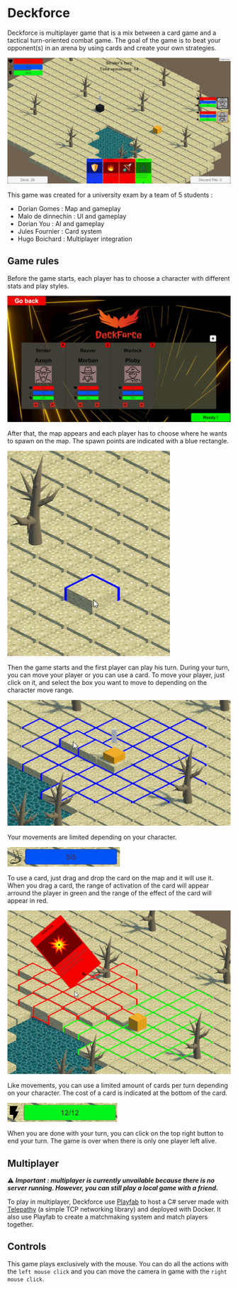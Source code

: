 # Deckforce

Deckforce is multiplayer game that is a mix between a card game and a tactical turn-oriented combat game. The goal of the game is to beat your opponent(s) in an arena by using cards and create your own strategies.

![Gameplay](Doc/Gameplay.png)

This game was created for a university exam by a team of 5 students :
- Dorian Gomes      : Map and gameplay
- Malo de dinnechin : UI and gameplay
- Dorian You        : AI and gameplay
- Jules Fournier    : Card system
- Hugo Boichard     : Multiplayer integration

## Game rules

Before the game starts, each player has to choose a character with different stats and play styles.

![CharacterSelection](Doc/CharacterSelection.png)

After that, the map appears and each player has to choose where he wants to spawn on the map. The spawn points are indicated with a blue rectangle.

![Spawn](Doc/Spawn.png)

Then the game starts and the first player can play his turn. During your turn, you can move your player or you can use a card. To move your player, just click on it, and select the box you want to move to depending on the character move range.

![Move](Doc/Move.png)

Your movements are limited depending on your character.

![MoveLimit](Doc/MoveLimit.png)

To use a card, just drag and drop the card on the map and it will use it. When you drag a card, the range of activation of the card will appear arround the player in green and the range of the effect of the card will appear in red.

![UseCard](Doc/UseCard.png)

Like movements, you can use a limited amount of cards per turn depending on your character. The cost of a card is indicated at the bottom of the card.

![CardLimit](Doc/CardLimit.png)

When you are done with your turn, you can click on the top right button to end your turn. The game is over when there is only one player left alive.

## Multiplayer

:warning: ***Important : multiplayer is currently unvailable because there is no server running. However, you can still play a local game with a friend.***

To play in multiplayer, Deckforce use [Playfab](https://playfab.com/) to host a C# server made with [Telepathy](https://github.com/vis2k/Telepathy) (a simple TCP networking library) and deployed with Docker. It also use Playfab to create a matchmaking system and match players together.

## Controls

This game plays exclusively with the mouse. You can do all the actions with the `left mouse click` and you can move the camera in game with the `right mouse click`.
